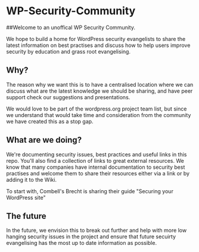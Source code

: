# WP-Security-Community

##Welcome to an unoffical WP Security Community.

We hope to build a home for WordPress security evangelists to share the latest information on best practises and discuss how to help users improve security by education and grass root evangelising. 

## Why?

The reason why we want this is to have a centralised location where we can discuss what are the latest knowledge we should be sharing, and have peer support check our suggestions and presentations.

We would love to be part of the wordpress.org project team list, but since we understand that would take time and consideration from the community we have created this as a stop gap. 

## What are we doing?
We're documenting security issues, best practices and useful links in this repo. You'll also find a collection of links to great external resources. We know that many companies have internal documentation to security best practises and welcome them to share their resources either via a link or by adding it to the Wiki.  

To start with, Combell's Brecht is sharing their guide "Securing your WordPress site"


## The future
In the future, we envision this to break out further and help with more low hanging security issues in the project and ensure that future secuirty evangelising has the most up to date information as possible. 


